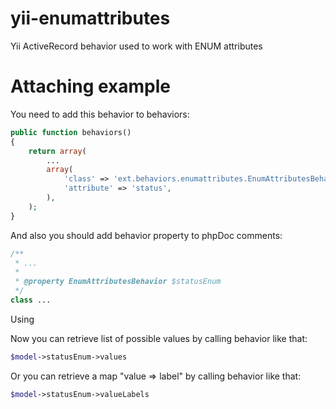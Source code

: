 yii-enumattributes
==================

Yii ActiveRecord behavior used to work with ENUM attributes

Attaching example
==================

You need to add this behavior to behaviors:

```php
public function behaviors()
{
    return array(
        ...
        array(
            'class' => 'ext.behaviors.enumattributes.EnumAttributesBehavior',
            'attribute' => 'status',
        ),
    );
}
```

And also you should add behavior property to phpDoc comments:

```php
/**
 * ...
 * 
 * @property EnumAttributesBehavior $statusEnum
 */
class ...
```

Using

Now you can retrieve list of possible values by calling behavior like that:

```php
$model->statusEnum->values
```

Or you can retrieve a map "value => label" by calling behavior like that:

```php
$model->statusEnum->valueLabels
```
